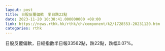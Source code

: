 ```yaml
---
layout: post
title: 日股反覆偏軟　半日跌22點
date: 2023-11-20 10:38:41.000000000 +08:00
link: https://news.rthk.hk/rthk/ch/component/k2/1728553-20231120.htm
categories: rthk
---
```


日股反覆偏軟，日經指數半日報33562點，跌22點，跌幅0.07%。
